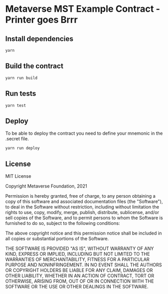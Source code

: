 # Metaverse MST Example Contract - Printer goes Brrr

## Install dependencies

```
yarn
```

## Build the contract

```
yarn run build
```

## Run tests

```
yarn test
```

## Deploy

To be able to deploy the contract you need to define your mnemonic in the .secret file.

```
yarn run deploy
```

## License

MIT License

Copyright Metaverse Foundation, 2021

Permission is hereby granted, free of charge, to any person obtaining a copy
of this software and associated documentation files (the "Software"), to deal
in the Software without restriction, including without limitation the rights
to use, copy, modify, merge, publish, distribute, sublicense, and/or sell
copies of the Software, and to permit persons to whom the Software is
furnished to do so, subject to the following conditions:

The above copyright notice and this permission notice shall be included in all
copies or substantial portions of the Software.

THE SOFTWARE IS PROVIDED "AS IS", WITHOUT WARRANTY OF ANY KIND, EXPRESS OR
IMPLIED, INCLUDING BUT NOT LIMITED TO THE WARRANTIES OF MERCHANTABILITY,
FITNESS FOR A PARTICULAR PURPOSE AND NONINFRINGEMENT. IN NO EVENT SHALL THE
AUTHORS OR COPYRIGHT HOLDERS BE LIABLE FOR ANY CLAIM, DAMAGES OR OTHER
LIABILITY, WHETHER IN AN ACTION OF CONTRACT, TORT OR OTHERWISE, ARISING FROM,
OUT OF OR IN CONNECTION WITH THE SOFTWARE OR THE USE OR OTHER DEALINGS IN THE
SOFTWARE.
